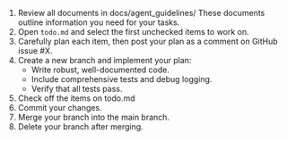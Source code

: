1. Review all documents in docs/agent_guidelines/ These documents outline information you need for your tasks.
2. Open `todo.md` and select the first unchecked items to work on.
3. Carefully plan each item, then post your plan as a comment on GitHub issue #X.
4. Create a new branch and implement your plan:
    - Write robust, well-documented code.
    - Include comprehensive tests and debug logging.
    - Verify that all tests pass.
5. Check off the items on todo.md
6. Commit your changes.
7. Merge your branch into the main branch.
8. Delete your branch after merging.